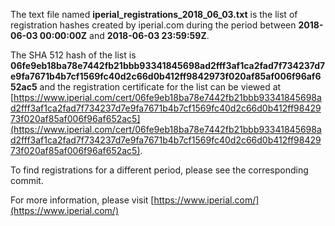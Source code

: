 The text file named **iperial_registrations_2018_06_03.txt** is the list of registration hashes created by iperial.com during the period between **2018-06-03 00:00:00Z** and **2018-06-03 23:59:59Z**.

The SHA 512 hash of the list is **06fe9eb18ba78e7442fb21bbb93341845698ad2fff3af1ca2fad7f734237d7e9fa7671b4b7cf1569fc40d2c66d0b412ff9842973f020af85af006f96af652ac5** and the registration certificate for the list can be viewed at [https://www.iperial.com/cert/06fe9eb18ba78e7442fb21bbb93341845698ad2fff3af1ca2fad7f734237d7e9fa7671b4b7cf1569fc40d2c66d0b412ff9842973f020af85af006f96af652ac5](https://www.iperial.com/cert/06fe9eb18ba78e7442fb21bbb93341845698ad2fff3af1ca2fad7f734237d7e9fa7671b4b7cf1569fc40d2c66d0b412ff9842973f020af85af006f96af652ac5).

To find registrations for a different period, please see the corresponding commit.

For more information, please visit [https://www.iperial.com/](https://www.iperial.com/)
